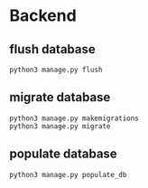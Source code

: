 
# Backend

## flush database
`python3 manage.py flush`

## migrate database
```
python3 manage.py makemigrations
python3 manage.py migrate
```

## populate database 
`python3 manage.py populate_db`